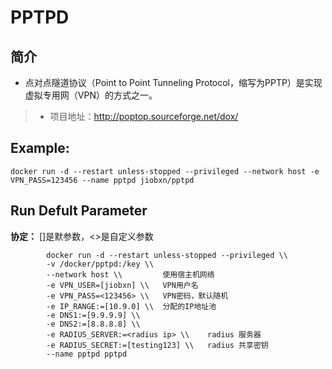 PPTPD
===
## 简介
* 点对点隧道协议（Point to Point Tunneling Protocol，缩写为PPTP）是实现虚拟专用网（VPN）的方式之一。
> * 项目地址：http://poptop.sourceforge.net/dox/

## Example:

    docker run -d --restart unless-stopped --privileged --network host -e VPN_PASS=123456 --name pptpd jiobxn/pptpd

## Run Defult Parameter
**协定：** []是默参数，<>是自定义参数

			docker run -d --restart unless-stopped --privileged \\
			-v /docker/pptpd:/key \\
			--network host \\         使用宿主机网络
			-e VPN_USER=[jiobxn] \\   VPN用户名
			-e VPN_PASS=<123456> \\   VPN密码，默认随机
			-e IP_RANGE:=[10.9.0] \\  分配的IP地址池
			-e DNS1:=[9.9.9.9] \\
			-e DNS2:=[8.8.8.8] \\
			-e RADIUS_SERVER:=<radius ip> \\    radius 服务器
			-e RADIUS_SECRET:=[testing123] \\   radius 共享密钥
			--name pptpd pptpd
